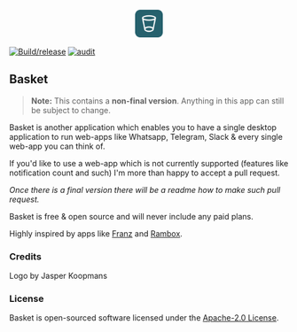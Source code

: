 <p align="center"><img src="https://raw.githubusercontent.com/basketapp/basket/master/src/renderer/resources/static/basket.png" width="50"></p>

[![Build/release](https://github.com/basketapp/basket/actions/workflows/main.yml/badge.svg)](https://github.com/basketapp/basket/actions/workflows/main.yml) [![audit](https://github.com/basketapp/basket/actions/workflows/audit.yml/badge.svg)](https://github.com/basketapp/basket/actions/workflows/audit.yml)

## Basket

> **Note:** This contains a **non-final version**. Anything in this app can still be subject to change.

Basket is another application which enables you to have a single desktop application to run web-apps like Whatsapp, Telegram, Slack & every single web-app you can think of.

If you'd like to use a web-app which is not currently supported (features like notification count and such) I'm more than happy to accept a pull request.

_Once there is a final version there will be a readme how to make such pull request._

Basket is free & open source and will never include any paid plans.

Highly inspired by apps like <a href="https://github.com/meetfranz/franz/">Franz</a> and <a href="https://github.com/ramboxapp/community-edition">Rambox</a>.

### Credits

Logo by Jasper Koopmans

### License

Basket is open-sourced software licensed under the <a href="https://github.com/basketapp/basket/blob/master/LICENSE">Apache-2.0 License</a>.

